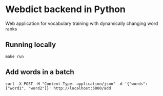 # Webdict backend in Python
Web application for vocabulary training with dynamically changing word ranks

## Running locally
```
make run
```

## Add words in a batch
```
curl -X POST -H "Content-Type: application/json" -d '{"words": ["word1", "word2"]}' http://localhost:5000/add
```